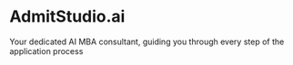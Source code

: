 # AdmitStudio.ai
Your dedicated AI MBA consultant, guiding you through every step of the application process
